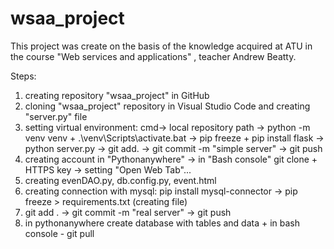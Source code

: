 # wsaa_project
This project was create on the basis of the knowledge acquired at ATU in the course "Web services and applications" , teacher Andrew Beatty.

Steps:
1) creating repository "wsaa_project" in GitHub
2) cloning "wsaa_project" repository in Visual Studio Code and creating "server.py" file
3) setting virtual environment: cmd-> local repository path -> python -m venv venv + .\venv\Scripts\activate.bat -> pip freeze +  pip install flask -> python server.py -> git add. -> git commit -m "simple server" -> git push
4) creating account in "Pythonanywhere" -> in "Bash console" git clone + HTTPS key -> setting "Open Web Tab"...
5) creating evenDAO.py, db.config.py, event.html
6) creating connection with mysql: pip install mysql-connector -> pip freeze > requirements.txt (creating file)
7) git add . -> git commit -m "real server" -> git push
8) in pythonanywhere  create database with tables and data + in bash console - git pull